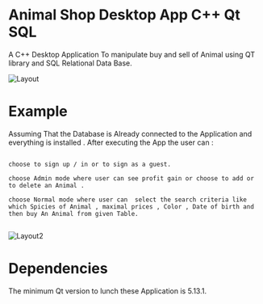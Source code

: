 # Animal Shop Desktop App C++ Qt SQL

A C++ Desktop Application To manipulate buy and sell of  Animal  using QT library and  SQL Relational Data Base.

![Layout](https://github.com/TitiLouati/C--QT-Sql-AnimalShop/blob/main/AnimalShop.png)

# Example

Assuming That the Database is Already connected to the Application and everything is installed . After executing the App the user can : 


```

choose to sign up / in or to sign as a guest. 

choose Admin mode where user can see profit gain or choose to add or to delete an Animal .

choose Normal mode where user can  select the search criteria like which Spicies of Animal , maximal prices , Color , Date of birth and then buy An Animal from given Table.


```

![Layout2](https://github.com/TitiLouati/C--QT-Sql-AnimalShop/blob/main/SelectRace.png)


# Dependencies

The minimum Qt version to lunch these Application is 5.13.1.









